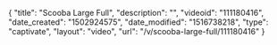 {
    "title": "Scooba Large Full",
    "description": "",
    "videoid": "111180416",
    "date_created": "1502924575",
    "date_modified": "1516738218",
    "type": "captivate",
    "layout": "video",
    "url": "\/v\/scooba-large-full\/111180416"
}